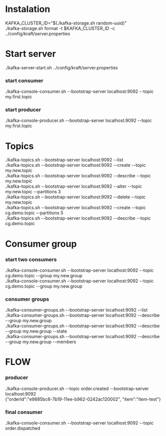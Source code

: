 # Instalation
KAFKA_CLUSTER_ID="$(./kafka-storage.sh random-uuid)"
<br>
./kafka-storage.sh  format -t $KAFKA_CLUSTER_ID -c ../config/kraft/server.properties 
# Start server
./kafka-server-start.sh ../config/kraft/server.properties
### start consumer
./kafka-console-consumer.sh --bootstrap-server localhost:9092 --topic my.first.topic
### start producer
./kafka-console-producer.sh --bootstrap-server localhost:9092 --topic my.first.topic
# Topics
./kafka-topics.sh --bootstrap-server localhost:9092 --list
<br>
./kafka-topics.sh --bootstrap-server localhost:9092 --create --topic my.new.topic
<br>
./kafka-topics.sh --bootstrap-server localhost:9092 --describe --topic my.new.topic
<br>
./kafka-topics.sh --bootstrap-server localhost:9092 --alter --topic my.new.topic --partitions 3
<br>
./kafka-topics.sh --bootstrap-server localhost:9092 --delete --topic my.new.topic
<br>
./kafka-topics.sh --bootstrap-server localhost:9092 --create --topic cg.demo.topic --partitions 5
<br>
./kafka-topics.sh --bootstrap-server localhost:9092 --describe --topic cg.demo.topic
# Consumer group
### start two consumers
./kafka-console-consumer.sh --bootstrap-server localhost:9092 --topic cg.demo.topic  --group my.new.group
<br>
./kafka-console-consumer.sh --bootstrap-server localhost:9092 --topic cg.demo.topic  --group my.new.group
### consumer groups
./kafka-consumer-groups.sh --bootstrap-server localhost:9092 --list
<br>
./kafka-consumer-groups.sh --bootstrap-server localhost:9092 --describe --group my.new.group
<br>
./kafka-consumer-groups.sh --bootstrap-server localhost:9092 --describe --group my.new.group --state
<br>
./kafka-consumer-groups.sh --bootstrap-server localhost:9092 --describe --group my.new.group --members

# FLOW
### producer
./kafka-console-producer.sh  --topic order.created --bootstrap-server localhost:9092
<br>
{"orderId":"e9885bc6-7b19-11ee-b962-0242ac120002", "item":"item-test"}
### final consumer
./kafka-console-consumer.sh --bootstrap-server localhost:9092 --topic order.dispatched